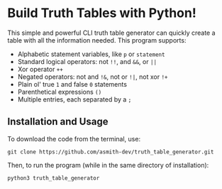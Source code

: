 # Build Truth Tables with Python!

This simple and powerful CLI truth table generator can quickly create a table with all the information needed. 
This program supports:
* Alphabetic statement variables, like `p` or `statement`
* Standard logical operators: not `!!`, and `&&`, or `||`
* Xor operator `++`
* Negated operators: not and `!&`, not or `!|`, not xor `!+`
* Plain ol' true `1` and false `0` statements
* Parenthetical expressions `()`
* Multiple entries, each separated by a `;`

## Installation and Usage

To download the code from the terminal, use:
```
git clone https://github.com/asmith-dev/truth_table_generator.git
```

Then, to run the program (while in the same directory of installation):
```
python3 truth_table_generator
```